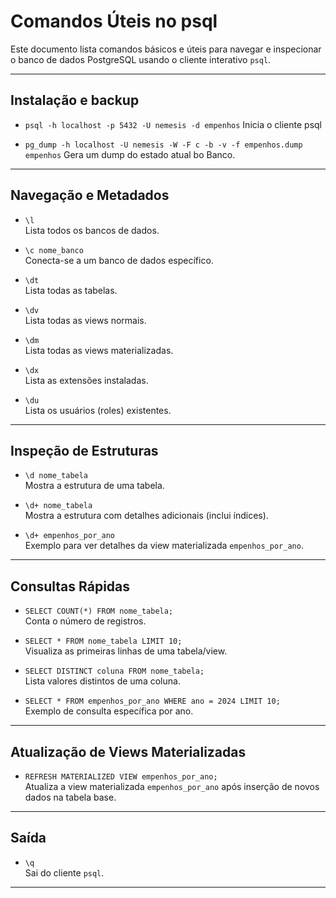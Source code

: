 # Comandos Úteis no psql

Este documento lista comandos básicos e úteis para navegar e inspecionar o banco de dados PostgreSQL usando o cliente interativo `psql`.

---

## Instalação e backup

- `psql -h localhost -p 5432 -U nemesis -d empenhos`
  Inicia o cliente psql

- `pg_dump -h localhost -U nemesis -W -F c -b -v -f empenhos.dump empenhos`
  Gera um dump do estado atual bo Banco.

---

## Navegação e Metadados

- `\l`  
  Lista todos os bancos de dados.

- `\c nome_banco`  
  Conecta-se a um banco de dados específico.

- `\dt`  
  Lista todas as tabelas.

- `\dv`  
  Lista todas as views normais.

- `\dm`  
  Lista todas as views materializadas.

- `\dx`  
  Lista as extensões instaladas.

- `\du`  
  Lista os usuários (roles) existentes.

---

## Inspeção de Estruturas

- `\d nome_tabela`  
  Mostra a estrutura de uma tabela.

- `\d+ nome_tabela`  
  Mostra a estrutura com detalhes adicionais (inclui índices).

- `\d+ empenhos_por_ano`  
  Exemplo para ver detalhes da view materializada `empenhos_por_ano`.

---

## Consultas Rápidas

- `SELECT COUNT(*) FROM nome_tabela;`  
  Conta o número de registros.

- `SELECT * FROM nome_tabela LIMIT 10;`  
  Visualiza as primeiras linhas de uma tabela/view.

- `SELECT DISTINCT coluna FROM nome_tabela;`  
  Lista valores distintos de uma coluna.

- `SELECT * FROM empenhos_por_ano WHERE ano = 2024 LIMIT 10;`  
  Exemplo de consulta específica por ano.

---

## Atualização de Views Materializadas

- `REFRESH MATERIALIZED VIEW empenhos_por_ano;`  
  Atualiza a view materializada `empenhos_por_ano` após inserção de novos dados na tabela base.

---

## Saída

- `\q`  
  Sai do cliente `psql`.

---
